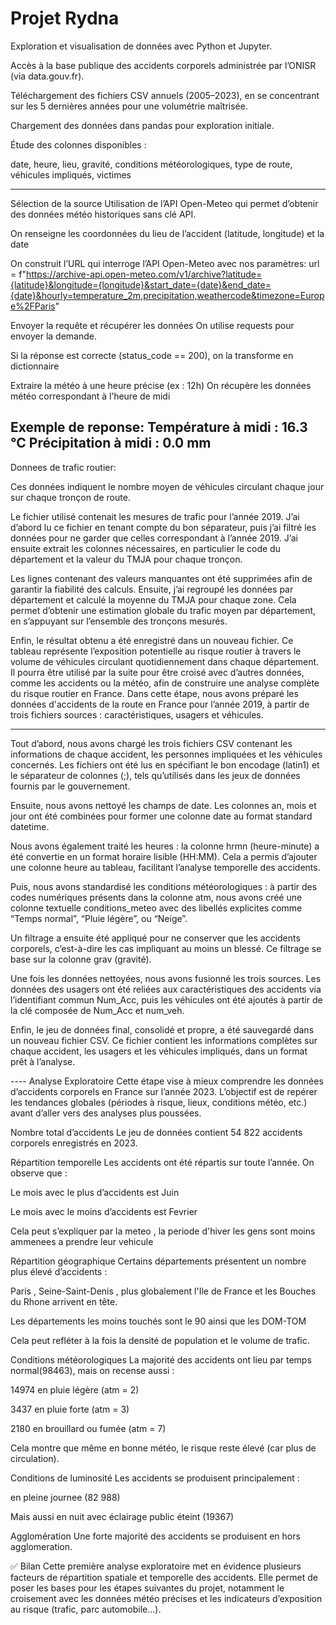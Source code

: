 # Projet Rydna

Exploration et visualisation de données avec Python et Jupyter.



Accès à la base publique des accidents corporels administrée par l’ONISR (via data.gouv.fr).

Téléchargement des fichiers CSV annuels (2005–2023), en se concentrant sur les 5 dernières années pour une volumétrie maîtrisée.

Chargement des données dans pandas pour exploration initiale.

Étude des colonnes disponibles :

date, heure, lieu, gravité, conditions météorologiques, type de route, véhicules impliqués, victimes

------

Sélection de la source
Utilisation de l’API Open-Meteo qui permet d’obtenir des données météo historiques sans clé API.

On renseigne les coordonnées du lieu de l’accident (latitude, longitude) et la date

On construit l’URL qui interroge l’API Open-Meteo avec nos paramètres:
url = f"https://archive-api.open-meteo.com/v1/archive?latitude={latitude}&longitude={longitude}&start_date={date}&end_date={date}&hourly=temperature_2m,precipitation,weathercode&timezone=Europe%2FParis"

Envoyer la requête et récupérer les données
On utilise requests pour envoyer la demande.

Si la réponse est correcte (status_code == 200), on la transforme en dictionnaire

Extraire la météo à une heure précise (ex : 12h)
On récupère les données météo correspondant à l’heure de midi 

Exemple de reponse:
Température à midi : 16.3 °C
Précipitation à midi : 0.0 mm
-------
Donnees de trafic routier:

Ces données indiquent le nombre moyen de véhicules circulant chaque jour sur chaque tronçon de route.

Le fichier utilisé contenait les mesures de trafic pour l’année 2019. 
J’ai d’abord lu ce fichier en tenant compte du bon séparateur, puis j’ai filtré les données pour ne garder que celles correspondant à l’année 2019. J’ai ensuite extrait les colonnes nécessaires, en particulier le code du département et la valeur du TMJA pour chaque tronçon.

Les lignes contenant des valeurs manquantes ont été supprimées afin de garantir la fiabilité des calculs. 
Ensuite, j’ai regroupé les données par département et calculé la moyenne du TMJA pour chaque zone. Cela permet d’obtenir une estimation globale du trafic moyen par département, en s’appuyant sur l’ensemble des tronçons mesurés.

Enfin, le résultat obtenu a été enregistré dans un nouveau fichier. 
Ce tableau représente l’exposition potentielle au risque routier à travers le volume de véhicules circulant quotidiennement dans chaque département. Il pourra être utilisé par la suite pour être croisé avec d’autres données, comme les accidents ou la météo, afin de construire une analyse complète du risque routier en France.
Dans cette étape, nous avons préparé les données d'accidents de la route en France pour l’année 2019, à partir de trois fichiers sources : caractéristiques, usagers et véhicules.

----
Tout d’abord, nous avons chargé les trois fichiers CSV contenant les informations de chaque accident, les personnes impliquées et les véhicules concernés. Les fichiers ont été lus en spécifiant le bon encodage (latin1) et le séparateur de colonnes (;), tels qu’utilisés dans les jeux de données fournis par le gouvernement.

Ensuite, nous avons nettoyé les champs de date. Les colonnes an, mois et jour ont été combinées pour former une colonne date au format standard datetime.

Nous avons également traité les heures : la colonne hrmn (heure-minute) a été convertie en un format horaire lisible (HH:MM). Cela a permis d’ajouter une colonne heure au tableau, facilitant l’analyse temporelle des accidents.

Puis, nous avons standardisé les conditions météorologiques : à partir des codes numériques présents dans la colonne atm, nous avons créé une colonne textuelle conditions_meteo avec des libellés explicites comme “Temps normal”, “Pluie légère”, ou “Neige”.

Un filtrage a ensuite été appliqué pour ne conserver que les accidents corporels, c’est-à-dire les cas impliquant au moins un blessé. Ce filtrage se base sur la colonne grav (gravité).

Une fois les données nettoyées, nous avons fusionné les trois sources. Les données des usagers ont été reliées aux caractéristiques des accidents via l’identifiant commun Num_Acc, puis les véhicules ont été ajoutés à partir de la clé composée de Num_Acc et num_veh.

Enfin, le jeu de données final, consolidé et propre, a été sauvegardé dans un nouveau fichier CSV. Ce fichier contient les informations complètes sur chaque accident, les usagers et les véhicules impliqués, dans un format prêt à l’analyse.

---- Analyse Exploratoire
Cette étape vise à mieux comprendre les données d’accidents corporels en France sur l’année 2023. L’objectif est de repérer les tendances globales (périodes à risque, lieux, conditions météo, etc.) avant d’aller vers des analyses plus poussées.

Nombre total d’accidents
Le jeu de données contient 54 822 accidents corporels enregistrés en 2023.

Répartition temporelle
Les accidents ont été répartis sur toute l’année. On observe que :

Le mois avec le plus d’accidents est Juin

Le mois avec le moins d’accidents est Fevrier

Cela peut s’expliquer par la meteo , la periode d'hiver les gens sont moins ammenees a prendre leur vehicule

Répartition géographique
Certains départements présentent un nombre plus élevé d’accidents :

Paris , Seine-Saint-Denis , plus globalement l'Ile de France et les Bouches du Rhone   arrivent en tête.

Les départements les moins touchés sont le 90 ainsi que les DOM-TOM

Cela peut refléter à la fois la densité de population et le volume de trafic.

Conditions météorologiques
La majorité des accidents ont lieu par temps normal(98463), mais on recense aussi :

14974 en pluie légère (atm = 2)

3437 en pluie forte (atm = 3)

2180 en brouillard ou fumée (atm = 7)

Cela montre que même en bonne météo, le risque reste élevé (car plus de circulation).

Conditions de luminosité
Les accidents se produisent principalement :

en pleine journee (82 988)

Mais aussi en nuit avec éclairage public éteint (19367)

Agglomération
Une forte majorité des accidents se produisent en hors agglomeration.

✅ Bilan
Cette première analyse exploratoire met en évidence plusieurs facteurs de répartition spatiale et temporelle des accidents. Elle permet de poser les bases pour les étapes suivantes du projet, notamment le croisement avec les données météo précises et les indicateurs d’exposition au risque (trafic, parc automobile...).